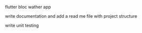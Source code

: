 

flutter bloc wather app

write documentation and add a read me file with project structure

write unit testing